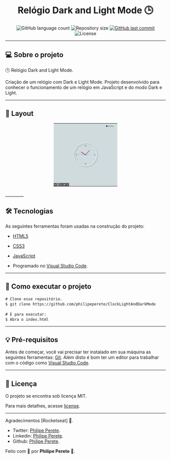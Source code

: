 # <h1 align='center'>Relógio Dark and Light Mode 🕒</h1> 

<p align="center">
  <img alt="GitHub language count" src="https://img.shields.io/github/languages/count/philipeperete/NextLevelWeek2?color=%2304D361">

  <img alt="Repository size" src="https://img.shields.io/github/repo-size/philipeperete/NextLevelWeek2">

  <a href="https://github.com/philipeperete/NextLevelWeek2/commits/master">
    <img alt="GitHub last commit" src="https://img.shields.io/github/last-commit/philipeperete/NextLevelWeek2">
  </a>

  <img alt="License" src="https://img.shields.io/badge/license-MIT-brightgreen">
</p>

_________

## 💻 Sobre o projeto

🕒 Relógio Dark and Light Mode.

Criação de um relógio com Dark e Light Mode.
Projeto desenvolvido para conhecer o funcionamento de um relógio em JavaScript e do modo Dark e Light.

_________

## 🎨 Layout

<p align="center">
    <img alt="Relógio" title="Relógio" src="clock.gif" width="200px">
</p>
_________

## 🛠 Tecnologias

As seguintes ferramentas foram usadas na construção do projeto:
 
 - [HTML5]
 - [CSS3]
 - [JavaScript] 

- Programado no [Visual Studio Code].

_________

## 🚀 Como executar o projeto

    # Clone esse repositório.
    $ git clone https://github.com/philipeperete/ClockLightAndDarkMode
    
    # E para executar:
    $ Abra o index.html

_________

## 💡 Pré-requisitos

Antes de começar, você vai precisar ter instalado em sua máquina as seguintes ferramentas:
[Git](https://git-scm.com).
Além disto é bom ter um editor para trabalhar com o código como [Visual Studio Code].

_________ 

## 📝 Licença

O projeto se encontra sob licença MIT.

Para mais detalhes, acesse [license](LICENSE).

_________

Agradecimentos [Rocketseat] 🚀.

* Twitter: [Philipe Perete](https://twitter.com/PhilipePerete).
* Linkedin: [Philipe Perete](https://www.linkedin.com/in/philipe-perete-b76622104/).
* Github: [Philipe Perete](https://github.com/philipeperete).

Feito com 💙 por **Philipe Perete** 👻.

[HTML5]: https://developer.mozilla.org/en-US/docs/Web/Guide/HTML/HTML5
[CSS3]: https://developer.mozilla.org/en-US/docs/Archive/CSS3 
[JavaScript]: https://www.javascript.com/

[Visual Studio Code]: https://code.visualstudio.com/ 